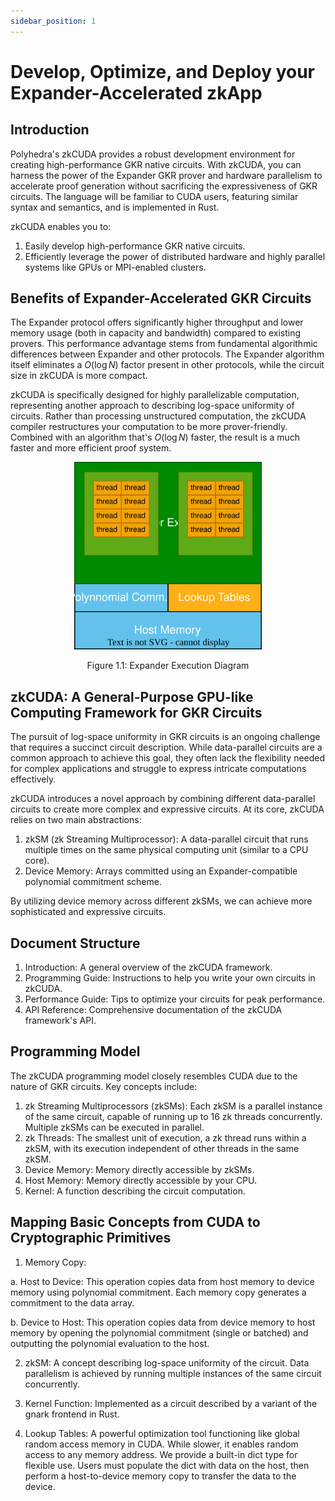 ```yaml
---
sidebar_position: 1
---
```


# Develop, Optimize, and Deploy your Expander-Accelerated zkApp

## Introduction

Polyhedra's zkCUDA provides a robust development environment for creating high-performance GKR native circuits. With zkCUDA, you can harness the power of the Expander GKR prover and hardware parallelism to accelerate proof generation without sacrificing the expressiveness of GKR circuits. The language will be familiar to CUDA users, featuring similar syntax and semantics, and is implemented in Rust.

zkCUDA enables you to:

1. Easily develop high-performance GKR native circuits.
2. Efficiently leverage the power of distributed hardware and highly parallel systems like GPUs or MPI-enabled clusters.

## Benefits of Expander-Accelerated GKR Circuits

The Expander protocol offers significantly higher throughput and lower memory usage (both in capacity and bandwidth) compared to existing provers. This performance advantage stems from fundamental algorithmic differences between Expander and other protocols. The Expander algorithm itself eliminates a $O(\log{N})$ factor present in other protocols, while the circuit size in zkCUDA is more compact.

zkCUDA is specifically designed for highly parallelizable computation, representing another approach to describing log-space uniformity of circuits. Rather than processing unstructured computation, the zkCUDA compiler restructures your computation to be more prover-friendly. Combined with an algorithm that's $O(\log{N})$ faster, the result is a much faster and more efficient proof system.

<div align="center">
  <img src="https://raw.githubusercontent.com/PolyhedraZK/ExpanderDocs/refs/heads/main/docs/cuda/fig1.1.svg" alt="Figure 1.1" height="300" />
  <p>Figure 1.1: Expander Execution Diagram</p>
</div>

## zkCUDA: A General-Purpose GPU-like Computing Framework for GKR Circuits

The pursuit of log-space uniformity in GKR circuits is an ongoing challenge that requires a succinct circuit description. While data-parallel circuits are a common approach to achieve this goal, they often lack the flexibility needed for complex applications and struggle to express intricate computations effectively.

zkCUDA introduces a novel approach by combining different data-parallel circuits to create more complex and expressive circuits. At its core, zkCUDA relies on two main abstractions:

1. zkSM (zk Streaming Multiprocessor): A data-parallel circuit that runs multiple times on the same physical computing unit (similar to a CPU core).
2. Device Memory: Arrays committed using an Expander-compatible polynomial commitment scheme.

By utilizing device memory across different zkSMs, we can achieve more sophisticated and expressive circuits.

## Document Structure

1. Introduction: A general overview of the zkCUDA framework.
2. Programming Guide: Instructions to help you write your own circuits in zkCUDA.
3. Performance Guide: Tips to optimize your circuits for peak performance.
4. API Reference: Comprehensive documentation of the zkCUDA framework's API.

## Programming Model

The zkCUDA programming model closely resembles CUDA due to the nature of GKR circuits. Key concepts include:

1. zk Streaming Multiprocessors (zkSMs): Each zkSM is a parallel instance of the same circuit, capable of running up to 16 zk threads concurrently. Multiple zkSMs can be executed in parallel.
2. zk Threads: The smallest unit of execution, a zk thread runs within a zkSM, with its execution independent of other threads in the same zkSM.
3. Device Memory: Memory directly accessible by zkSMs.
4. Host Memory: Memory directly accessible by your CPU.
5. Kernel: A function describing the circuit computation.

## Mapping Basic Concepts from CUDA to Cryptographic Primitives

1. Memory Copy:

  a.  Host to Device: This operation copies data from host memory to device memory using polynomial commitment. Each memory copy generates a commitment to the data array.

  b.  Device to Host: This operation copies data from device memory to host memory by opening the polynomial commitment (single or batched) and outputting the polynomial evaluation to the host.

2. zkSM: A concept describing log-space uniformity of the circuit. Data parallelism is achieved by running multiple instances of the same circuit concurrently.

3. Kernel Function: Implemented as a circuit described by a variant of the gnark frontend in Rust.

4. Lookup Tables: A powerful optimization tool functioning like global random access memory in CUDA. While slower, it enables random access to any memory address. We provide a built-in dict type for flexible use. Users must populate the dict with data on the host, then perform a host-to-device memory copy to transfer the data to the device.